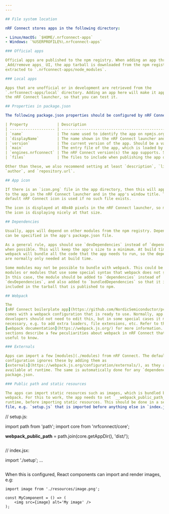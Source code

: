 ```yaml
---
---

## File system location

nRF Connect stores apps in the following directory:

- Linux/macOS: `$HOME/.nrfconnect-apps`
- Windows: `%USERPROFILE%\.nrfconnect-apps`

### Official apps

Official apps are published to the npm registry. When adding an app through the
_Add/remove apps_ UI, the app tarball is downloaded from the npm registry and
extracted to `.nrfconnect-apps/node_modules`.

### Local apps

Apps that are unofficial or in development are retrieved from the
`.nrfconnect-apps/local` directory. Adding an app here will make it appear in
the nRF Connect launcher, so that you can test it.

## Properties in package.json

The following package.json properties should be configured by nRF Connect apps:

| Property             | Description                                                                                                                                                                                                         |
| -------------------- | ------------------------------------------------------------------------------------------------------------------------------------------------------------------------------------------------------------------- |
| `name`               | The name used to identify the app on npmjs.org. The recommended naming convention is `pc-nrfconnect-<appname>`, as this makes it easier to identify it as an nRF Connect app.                                       |
| `displayName`        | The name shown in the nRF Connect launcher and in the app's window title.                                                                                                                                           |
| `version`            | The current version of the app. Should be a valid [semver string](http://semver.org/). The nRF Connect launcher will display an upgrade button when new versions of the app are made available on the npm registry. |
| `main`               | The entry file of the app, which is loaded by nRF Connect. When using webpack, this should point to the webpack bundle file, typically in the dist/ directory.                                                      |
| `engines.nrfconnect` | The nRF Connect version(s) the app supports. Should be a valid [semver range](https://github.com/npm/node-semver#ranges). The launcher will show a warning if this is missing or incompatible.                      |
| `files`              | The files to include when publishing the app on the npm registry. Make sure that this contains everything the app needs at runtime, e.g. code, icon, and resources.                                                 |

Other than these, we also recommend setting at least `description`, `license`,
`author`, and `repository.url`.

## App icon

If there is an `icon.png` file in the app directory, then this will appear next
to the app in the nRF Connect launcher and in the app's window title. The
default nRF Connect icon is used if no such file exists.

The icon is displayed at 40x40 pixels in the nRF Connect launcher, so make sure
the icon is displaying nicely at that size.

## Dependencies

Usually, apps will depend on other modules from the npm registry. Dependencies
can be specified in the app's package.json file.

As a general rule, apps should use `devDependencies` instead of `dependencies`
when possible. This will keep the app's size to a minimum. At build time,
webpack will bundle all the code that the app needs to run, so the dependencies
are normally only needed at build time.

Some modules may not be possible to bundle with webpack. This could be native
modules or modules that use some special syntax that webpack does not support.
In this case, the module should be added to `dependencies` instead of
`devDependencies`, and also added to `bundledDependencies` so that it is
included in the tarball that is published to npm.

## Webpack

The
[nRF Connect boilerplate app](https://github.com/NordicSemiconductor/pc-nrfconnect-boilerplate)
comes with a webpack configuration that is ready to use. Normally, app
developers should not need to edit this, but in some special cases it might be
necessary, e.g. to add extra loaders, file extensions, etc. Refer to the
[webpack documentation](https://webpack.js.org/) for more information. The below
sections describe a few peculiarities about webpack in nRF Connect that might be
useful to know.

### Externals

Apps can import a few [modules](./modules) from nRF Connect. The default webpack
configuration ignores these by adding them as
[externals](https://webpack.js.org/configuration/externals/), as they are only
available at runtime. The same is automatically done for any `dependencies` from
package.json.

### Public path and static resources

The apps can import static resources such as images, which is bundled by
webpack. For this to work, the app needs to set `__webpack_public_path__` at
runtime, before importing static resources. This should be done in a separate
file, e.g. `setup.js` that is imported before anything else in `index.jsx`:

```
// setup.js:

import path from 'path';
import core from 'nrfconnect/core';

__webpack_public_path__ = path.join(core.getAppDir(), 'dist/');
```

```
// index.jsx:

import './setup';
...
```

```

When this is configured, React components can import and render images, e.g:

```
import image from './resources/image.png';

const MyComponent = () => (
    <img src={image} alt='My image' />
);
```
